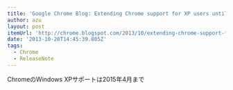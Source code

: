```yaml
---
title: 'Google Chrome Blog: Extending Chrome support for XP users until April 2015'
author: azu
layout: post
itemUrl: 'http://chrome.blogspot.com/2013/10/extending-chrome-support-for-xp-users.html'
date: '2013-10-20T14:45:39.805Z'
tags:
  - Chrome
  - ReleaseNote
---
```

ChromeのWindows XPサポートは2015年4月まで
